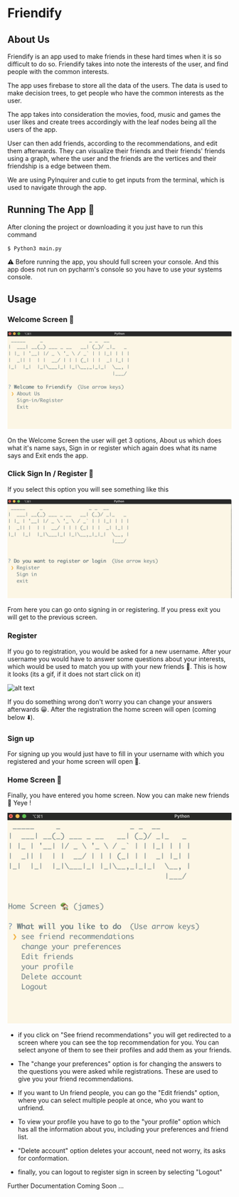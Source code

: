 # Friendify

## About Us

Friendify is an app used to make friends in these hard times when
it is so difficult to do so. Friendify takes into note the interests
of the user, and find people with the common interests.

The app uses firebase to store all the data of the users. The data is
used to make decision trees, to get people who have the common interests
as the user.

The app takes into consideration the movies, food, music and games the
user likes and create trees accordingly with the leaf nodes being all
the users of the app.

User can then add friends, according to the recommendations, and edit them
afterwards. They can visualize their friends and their friends' friends
using a graph, where the user and the friends are the vertices and their
friendship is a edge between them.

We are using PyInquirer and cutie to get inputs from the terminal, which is
used to navigate through the app.

## Running The App 📱

After cloning the project or downloading it you just have to run this command 
```shell
$ Python3 main.py
```

⚠️ Before running the app, you should full screen your console. And this app does not run on pycharm's console so you have to use your systems console. 

## Usage


### Welcome Screen 🙏

![alt text](https://github.com/eeshannarula29/assets/blob/main/home.png?raw=true)

On the Welcome Screen the user will get 3 options, About us which does what it's name says, Sign in or register which again does what its name says and Exit ends the app.

### Click Sign In / Register 📄

If you select this option you will see something like this

![alt text](https://github.com/eeshannarula29/assets/blob/main/sign_in_register.png?raw=true)

From here you can go onto signing in or registering. If you press exit you will get to the previous screen.

### Register 

If you go to registration, you would be asked for a new username. After your username you would have to answer some questions about your interests, which would be used to match you up with your new friends 👯‍. This is how it looks (its a gif, if it does not start click on it)

![alt text](https://github.com/eeshannarula29/assets/blob/main/register.gif?raw=true)

If you do something wrong don't worry you can change your answers afterwards 😀. After the registration the home screen will open (coming below ⬇️).

### Sign up

For signing up you would just have to fill in your username with which you registered and your home screen will open 🚪.

### Home Screen 🏡

Finally, you have entered you home screen. Now you can make new friends 🎉 Yeye !

![alt text](https://github.com/eeshannarula29/assets/blob/main/signed_in.png?raw=true)

- if you click on "See friend recommendations" you will get redirected to a screen where you can see the top recommendation for you. You can select anyone of them to see their profiles and add them as your friends.

- The "change your preferences" option is for changing the answers to the questions you were asked while registrations. These are used to give you your friend recommendations.

- If you want to Un friend people, you can go the "Edit friends" option, where you can select multiple people at once, who you want to unfriend. 

- To view your profile you have to go to the "your profile" option which has all the information about you, including your preferences and friend list.

- "Delete account" option deletes your account, need not worry, its asks for conformation. 
  
- finally, you can logout to register sign in screen by selecting "Logout"


Further Documentation Coming Soon ...

